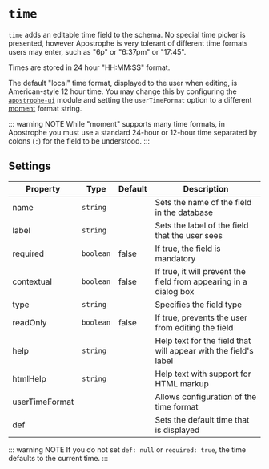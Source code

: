 # `time`

`time` adds an editable time field to the schema. No special time picker is presented, however Apostrophe is very tolerant of different time formats users may enter, such as "6p" or "6:37pm" or "17:45".

Times are stored in 24 hour "HH:MM:SS" format.

The default "local" time format, displayed to the user when editing, is American-style 12 hour time. You may change this by configuring the [`apostrophe-ui`](/reference/modules/apostrophe-ui/README.md) module and setting the `userTimeFormat` option to a different [moment](https://npmjs.org/packages/moment) format string.

::: warning NOTE
While "moment" supports many time formats, in Apostrophe you must use a standard 24-hour or 12-hour time separated by colons \(`:`\) for the field to be understood.
:::

## Settings

|  Property | Type   | Default | Description |
|---|---|---|---|
|name | `string` | | Sets the name of the field in the database |
|label | `string` | | Sets the label of the field that the user sees |
|required | `boolean` | false | If true, the field is mandatory |
|contextual | `boolean` | false | If true, it will prevent the field from appearing in a dialog box |
|type | `string` | | Specifies the field type |
|readOnly | `boolean` | false | If true, prevents the user from editing the field |
|help | `string` | | Help text for the field that will appear with the field's label |
|htmlHelp | `string` | | Help text with support for HTML markup |
|userTimeFormat |  |  | Allows configuration of the time format |
|def | | | Sets the default time that is displayed |

::: warning NOTE
If you do not set `def: null` or `required: true`, the time defaults to the current time.
:::